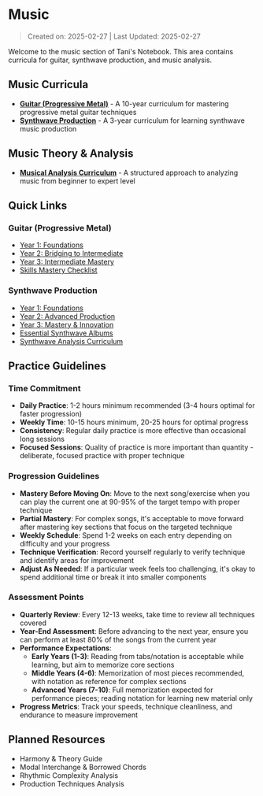# Music

> Created on: 2025-02-27 | Last Updated: 2025-02-27

Welcome to the music section of Tani's Notebook. This area contains curricula for guitar, synthwave production, and music analysis.

## Music Curricula

- [**Guitar (Progressive Metal)**](guitar/) - A 10-year curriculum for mastering progressive metal guitar techniques
- [**Synthwave Production**](synthwave/) - A 3-year curriculum for learning synthwave music production

## Music Theory & Analysis

- [**Musical Analysis Curriculum**](musical_analysis_curriculum.md) - A structured approach to analyzing music from beginner to expert level

## Quick Links

### Guitar (Progressive Metal)
- [Year 1: Foundations](guitar/year1.md)
- [Year 2: Bridging to Intermediate](guitar/year2.md)
- [Year 3: Intermediate Mastery](guitar/year3.md)
- [Skills Mastery Checklist](guitar/skills_mastery_checklist.md)

### Synthwave Production
- [Year 1: Foundations](synthwave/year1.md)
- [Year 2: Advanced Production](synthwave/year2.md)
- [Year 3: Mastery & Innovation](synthwave/year3.md)
- [Essential Synthwave Albums](synthwave/essential_albums.md)
- [Synthwave Analysis Curriculum](synthwave/analysis_curriculum.md)

## Practice Guidelines

### Time Commitment
- **Daily Practice**: 1-2 hours minimum recommended (3-4 hours optimal for faster progression)
- **Weekly Time**: 10-15 hours minimum, 20-25 hours for optimal progress
- **Consistency**: Regular daily practice is more effective than occasional long sessions
- **Focused Sessions**: Quality of practice is more important than quantity - deliberate, focused practice with proper technique

### Progression Guidelines
- **Mastery Before Moving On**: Move to the next song/exercise when you can play the current one at 90-95% of the target tempo with proper technique
- **Partial Mastery**: For complex songs, it's acceptable to move forward after mastering key sections that focus on the targeted technique
- **Weekly Schedule**: Spend 1-2 weeks on each entry depending on difficulty and your progress
- **Technique Verification**: Record yourself regularly to verify technique and identify areas for improvement
- **Adjust As Needed**: If a particular week feels too challenging, it's okay to spend additional time or break it into smaller components

### Assessment Points
- **Quarterly Review**: Every 12-13 weeks, take time to review all techniques covered
- **Year-End Assessment**: Before advancing to the next year, ensure you can perform at least 80% of the songs from the current year
- **Performance Expectations**:
  - **Early Years (1-3)**: Reading from tabs/notation is acceptable while learning, but aim to memorize core sections
  - **Middle Years (4-6)**: Memorization of most pieces recommended, with notation as reference for complex sections
  - **Advanced Years (7-10)**: Full memorization expected for performance pieces; reading notation for learning new material only
- **Progress Metrics**: Track your speeds, technique cleanliness, and endurance to measure improvement

## Planned Resources

- Harmony & Theory Guide
- Modal Interchange & Borrowed Chords
- Rhythmic Complexity Analysis
- Production Techniques Analysis